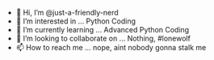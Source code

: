 - 👋 Hi, I’m @just-a-friendly-nerd
- 👀 I’m interested in ... Python Coding
- 🌱 I’m currently learning ... Advanced Python Coding
- 💞️ I’m looking to collaborate on ... Nothing, #lonewolf
- 📫 How to reach me ... nope, aint nobody gonna stalk me

<!---
just-a-friendly-nerd/just-a-friendly-nerd is a ✨ special ✨ repository because its `README.md` (this file) appears on your GitHub profile.
You can click the Preview link to take a look at your changes.
--->
